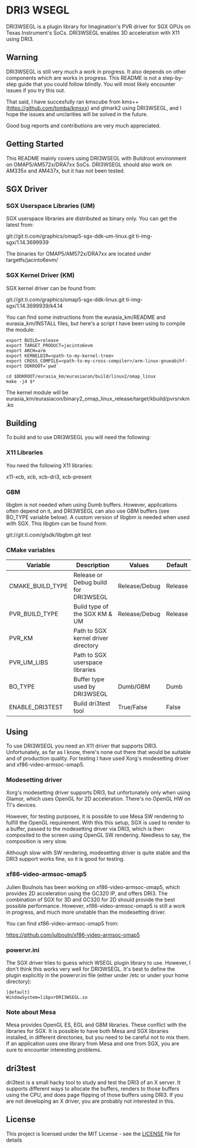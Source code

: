 # DRI3 WSEGL

DRI3WSEGL is a plugin library for Imagination's PVR driver for SGX GPUs on Texas Instrument's SoCs. DRI3WSEGL enables 3D acceleration with X11 using DRI3.

## Warning

DRI3WSEGL is still very much a work in progress. It also depends on other components which are works in progress. This README is not a step-by-step guide that you could follow blindly. You will most likely encounter issues if you try this out.

That said, I have succesfully ran kmscube from kms++ (https://github.com/tomba/kmsxx) and glmark2 using DRI3WSEGL, and I hope the issues and unclarities will be solved in the future.

Good bug reports and contributions are very much appreciated.

## Getting Started

This README mainly covers using DRI3WSEGL with Buildroot environment on OMAP5/AM572x/DRA7xx SoCs. DRI3WSEGL should also work on AM335x and AM437x, but it has not been tested.

## SGX Driver

### SGX Userspace Libraries (UM)

SGX userspace libraries are distributed as binary only. You can get the latest from:

git://git.ti.com/graphics/omap5-sgx-ddk-um-linux.git ti-img-sgx/1.14.3699939

The binaries for OMAP5/AM572x/DRA7xx are located under targetfs/jacinto6evm/

### SGX Kernel Driver (KM)

SGX kernel driver can be found from:

git://git.ti.com/graphics/omap5-sgx-ddk-linux.git ti-img-sgx/1.14.3699939/k4.14

You can find some instructions from the eurasia_km/README and eurasia_km/INSTALL files, but here's a script I have been using to compile the module:

```
export BUILD=release
export TARGET_PRODUCT=jacinto6evm
export ARCH=arm
export KERNELDIR=<path-to-my-kernel-tree>
export CROSS_COMPILE=<path-to-my-cross-compiler>/arm-linux-gnueabihf-
export DDKROOT=`pwd`

cd $DDKROOT/eurasia_km/eurasiacon/build/linux2/omap_linux
make -j4 $*
```

The kernel module will be eurasia_km/eurasiacon/binary2_omap_linux_release/target/kbuild/pvrsrvkm.ko

## Building

To build and to use DRI3WSEGL you will need the following:

### X11 Libraries

You need the following X11 libraries:

x11-xcb, xcb, xcb-dri3, xcb-present

### GBM

libgbm is not needed when using Dumb buffers. However, applications often depend on it, and DRI3WSEGL can also use GBM buffers (see BO_TYPE variable below). A custom version of libgbm is needed when used with SGX. This libgbm can be found from:

git://git.ti.com/glsdk/libgbm.git test

### CMake variables

Variable           | Description                          | Values          | Default
-------------------|-------------------                   |-------------    | ---------------
CMAKE_BUILD_TYPE   | Release or Debug build for DRI3WSEGL | Release/Debug   | Release
PVR_BUILD_TYPE     | Build type of the SGX KM & UM        | Release/Debug   | Release
PVR_KM             | Path to SGX kernel driver directory  |                 |
PVR_UM_LIBS        | Path to SGX userspace libraries      |                 |
BO_TYPE            | Buffer type used by DRI3WSEGL        | Dumb/GBM        | Dumb
ENABLE_DRI3TEST    | Build dri3test tool                  | True/False      | False

## Using

To use DRI3WSEGL you need an X11 driver that supports DRI3. Unfortunately, as far as I know, there's none out there that would be suitable and of production quality. For testing I have used Xorg's modesetting driver and xf86-video-armsoc-omap5.

### Modesetting driver

Xorg's modesetting driver supports DRI3, but unfortunately only when using Glamor, which uses OpenGL for 2D acceleration. There's no OpenGL HW on TI's devices.

However, for testing purposes, it is possible to use Mesa SW rendering to fulfill the OpenGL requirement. With this this setup, SGX is used to render to a buffer, passed to the modesetting driver via DRI3, which is then composited to the screen using OpenGL SW rendering. Needless to say, the composition is very slow.

Although slow with SW rendering, modesetting driver is quite stable and the DRI3 support works fine, so it is good for testing.

### xf86-video-armsoc-omap5

Julien Boulnois has been working on xf86-video-armsoc-omap5, which provides 2D acceleration using the GC320 IP, and offers DRI3. The combination of SGX for 3D and GC320 for 2D should provide the best possible performance. However, xf86-video-armsoc-omap5 is still a work in progress, and much more unstable than the modesetting driver.

You can find xf86-video-armsoc-omap5 from:

https://github.com/julbouln/xf86-video-armsoc-omap5

### powervr.ini

The SGX driver tries to guess which WSEGL plugin library to use. However, I don't think this works very well for DRI3WSEGL. It's best to define the plugin explicitly in the powervr.ini file (either under /etc or under your home directory):

```
[default]
WindowSystem=libpvrDRI3WSEGL.so
```

### Note about Mesa

Mesa provides OpenGL ES, EGL and GBM libraries. These conflict with the libraries for SGX. It is possible to have both Mesa and SGX libraries installed, in different directories, but you need to be careful not to mix them. If an application uses one library from Mesa and one from SGX, you are sure to encounter interesting problems.

## dri3test

dri3test is a small hacky tool to study and test the DRI3 of an X server. It supports different ways to allocate the buffers, renders to those buffers using the CPU, and does page flipping of those buffers using DRI3. If you are not developing an X driver, you are probably not interested in this.

## License

This project is licensed under the MIT License - see the [LICENSE](LICENSE) file for details
